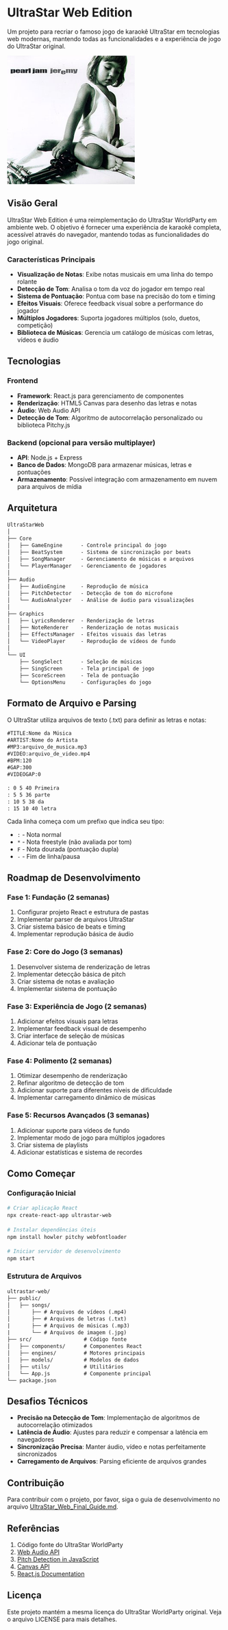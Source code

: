 # UltraStar Web Edition

Um projeto para recriar o famoso jogo de karaokê UltraStar em tecnologias web modernas, mantendo todas as funcionalidades e a experiência de jogo do UltraStar original.

![UltraStar Web Edition](songs/Pearl%20Jam%20-%20Jeremy/Pearl%20Jam%20-%20Jeremy.jpg)

## Visão Geral

UltraStar Web Edition é uma reimplementação do UltraStar WorldParty em ambiente web. O objetivo é fornecer uma experiência de karaokê completa, acessível através do navegador, mantendo todas as funcionalidades do jogo original.

### Características Principais

- **Visualização de Notas**: Exibe notas musicais em uma linha do tempo rolante
- **Detecção de Tom**: Analisa o tom da voz do jogador em tempo real
- **Sistema de Pontuação**: Pontua com base na precisão do tom e timing
- **Efeitos Visuais**: Oferece feedback visual sobre a performance do jogador
- **Múltiplos Jogadores**: Suporta jogadores múltiplos (solo, duetos, competição)
- **Biblioteca de Músicas**: Gerencia um catálogo de músicas com letras, vídeos e áudio

## Tecnologias

### Frontend
- **Framework**: React.js para gerenciamento de componentes
- **Renderização**: HTML5 Canvas para desenho das letras e notas
- **Áudio**: Web Audio API
- **Detecção de Tom**: Algoritmo de autocorrelação personalizado ou biblioteca Pitchy.js

### Backend (opcional para versão multiplayer)
- **API**: Node.js + Express
- **Banco de Dados**: MongoDB para armazenar músicas, letras e pontuações
- **Armazenamento**: Possível integração com armazenamento em nuvem para arquivos de mídia

## Arquitetura

```
UltraStarWeb
│
├── Core
│   ├── GameEngine      - Controle principal do jogo
│   ├── BeatSystem      - Sistema de sincronização por beats
│   ├── SongManager     - Gerenciamento de músicas e arquivos
│   └── PlayerManager   - Gerenciamento de jogadores
│
├── Audio
│   ├── AudioEngine     - Reprodução de música
│   ├── PitchDetector   - Detecção de tom do microfone
│   └── AudioAnalyzer   - Análise de áudio para visualizações
│
├── Graphics
│   ├── LyricsRenderer  - Renderização de letras
│   ├── NoteRenderer    - Renderização de notas musicais
│   ├── EffectsManager  - Efeitos visuais das letras
│   └── VideoPlayer     - Reprodução de vídeos de fundo
│
└── UI
    ├── SongSelect      - Seleção de músicas
    ├── SingScreen      - Tela principal de jogo
    ├── ScoreScreen     - Tela de pontuação
    └── OptionsMenu     - Configurações do jogo
```

## Formato de Arquivo e Parsing

O UltraStar utiliza arquivos de texto (.txt) para definir as letras e notas:

```
#TITLE:Nome da Música
#ARTIST:Nome do Artista
#MP3:arquivo_de_musica.mp3
#VIDEO:arquivo_de_video.mp4
#BPM:120
#GAP:300
#VIDEOGAP:0

: 0 5 40 Primeira
: 5 5 36 parte 
: 10 5 38 da
: 15 10 40 letra
```

Cada linha começa com um prefixo que indica seu tipo:
- `:` - Nota normal
- `*` - Nota freestyle (não avaliada por tom)
- `F` - Nota dourada (pontuação dupla)
- `-` - Fim de linha/pausa

## Roadmap de Desenvolvimento

### Fase 1: Fundação (2 semanas)
1. Configurar projeto React e estrutura de pastas
2. Implementar parser de arquivos UltraStar
3. Criar sistema básico de beats e timing
4. Implementar reprodução básica de áudio

### Fase 2: Core do Jogo (3 semanas)
1. Desenvolver sistema de renderização de letras
2. Implementar detecção básica de pitch
3. Criar sistema de notas e avaliação
4. Implementar sistema de pontuação

### Fase 3: Experiência de Jogo (2 semanas)
1. Adicionar efeitos visuais para letras
2. Implementar feedback visual de desempenho
3. Criar interface de seleção de músicas
4. Adicionar tela de pontuação

### Fase 4: Polimento (2 semanas)
1. Otimizar desempenho de renderização
2. Refinar algoritmo de detecção de tom
3. Adicionar suporte para diferentes níveis de dificuldade
4. Implementar carregamento dinâmico de músicas

### Fase 5: Recursos Avançados (3 semanas)
1. Adicionar suporte para vídeos de fundo
2. Implementar modo de jogo para múltiplos jogadores
3. Criar sistema de playlists
4. Adicionar estatísticas e sistema de recordes

## Como Começar

### Configuração Inicial

```bash
# Criar aplicação React
npx create-react-app ultrastar-web

# Instalar dependências úteis
npm install howler pitchy webfontloader

# Iniciar servidor de desenvolvimento
npm start
```

### Estrutura de Arquivos

```
ultrastar-web/
├── public/
│   ├── songs/           
│       ├── # Arquivos de vídeos (.mp4)
│       ├── # Arquivos de letras (.txt)
|       ├── # Arquivos de músicas (.mp3)
|       └── # Arquivos de imagem (.jpg)
├── src/                 # Código fonte
│   ├── components/      # Componentes React
│   ├── engines/         # Motores principais
│   ├── models/          # Modelos de dados
│   ├── utils/           # Utilitários
│   └── App.js           # Componente principal
└── package.json
```

## Desafios Técnicos

- **Precisão na Detecção de Tom**: Implementação de algoritmos de autocorrelação otimizados
- **Latência de Áudio**: Ajustes para reduzir e compensar a latência em navegadores
- **Sincronização Precisa**: Manter áudio, vídeo e notas perfeitamente sincronizados
- **Carregamento de Arquivos**: Parsing eficiente de arquivos grandes

## Contribuição

Para contribuir com o projeto, por favor, siga o guia de desenvolvimento no arquivo [UltraStar_Web_Final_Guide.md](UltraStar_Web_Final_Guide.md).

## Referências

1. Código fonte do UltraStar WorldParty
2. [Web Audio API](https://developer.mozilla.org/en-US/docs/Web/API/Web_Audio_API)
3. [Pitch Detection in JavaScript](https://github.com/cwilso/PitchDetect)
4. [Canvas API](https://developer.mozilla.org/en-US/docs/Web/API/Canvas_API)
5. [React.js Documentation](https://reactjs.org/docs)

## Licença

Este projeto mantém a mesma licença do UltraStar WorldParty original. Veja o arquivo LICENSE para mais detalhes.